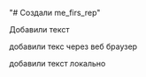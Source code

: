 "# Создали me_firs_rep" 


Добавили текст


добавили текс через веб браузер

добавили текст локально
